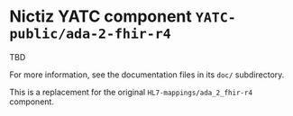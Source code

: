 # Nictiz YATC component `YATC-public/ada-2-fhir-r4`

TBD

For more information, see the documentation files in its `doc/` subdirectory.

This is a replacement for the original `HL7-mappings/ada_2_fhir-r4` component. 
